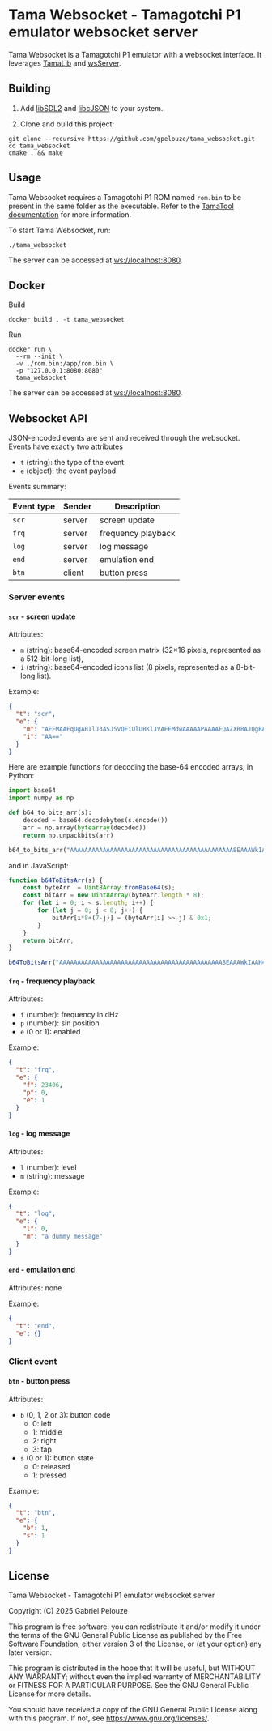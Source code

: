 # Tama Websocket - Tamagotchi P1 emulator websocket server

Tama Websocket is a Tamagotchi P1 emulator with a websocket interface. It leverages [TamaLib](https://github.com/jcrona/tamalib/) and [wsServer](https://github.com/Theldus/wsServer).

## Building

1. Add [libSDL2](https://wiki.libsdl.org/SDL2/Installation) and [libcJSON](https://github.com/DaveGamble/cJSON) to your system.

2. Clone and build this project:

```shell
git clone --recursive https://github.com/gpelouze/tama_websocket.git
cd tama_websocket
cmake . && make
```

## Usage

Tama Websocket requires a Tamagotchi P1 ROM named `rom.bin` to be present in the same folder as the executable. Refer to the [TamaTool documentation](https://github.com/jcrona/tamatool/blob/master/README.md#usage) for more information.

To start Tama Websocket, run:

```shell
./tama_websocket
```

The server can be accessed at <ws://localhost:8080>.

## Docker

Build

```shell
docker build . -t tama_websocket
```

Run

```shell
docker run \
  --rm --init \
  -v ./rom.bin:/app/rom.bin \
  -p "127.0.0.1:8080:8080"
  tama_websocket
```

The server can be accessed at <ws://localhost:8080>.

## Websocket API

JSON-encoded events are sent and received through the websocket. Events have exactly two attributes

- `t` (string): the type of the event
- `e` (object): the event payload

Events summary:

| Event type | Sender | Description        |
|------------|--------|--------------------|
| `scr`      | server | screen update      |
| `frq`      | server | frequency playback |
| `log`      | server | log message        |
| `end`      | server | emulation end      |
| `btn`      | client | button press       |

### Server events

#### `scr` - screen update

Attributes:

- `m` (string): base64-encoded screen matrix (32×16 pixels, represented as a 512-bit-long list),
- `i` (string): base64-encoded icons list (8 pixels, represented as a 8-bit-long list).

Example:

```json
{
  "t": "scr",
  "e": {
    "m": "AEEMAAEqUgABIlJ3ASJSVQEiUlUBKlJVAEEMdwAAAAAPAAAAEQAZXB8AJQgRACEIAAAZSBsABQgVACUIFQAZSA==",
    "i": "AA=="
  }
}
```

Here are example functions for decoding the base-64 encoded arrays, in Python:

```Python
import base64
import numpy as np

def b64_to_bits_arr(s):
    decoded = base64.decodebytes(s.encode())
    arr = np.array(bytearray(decoded))
    return np.unpackbits(arr)

b64_to_bits_arr("AAAAAAAAAAAAAAAAAAAAAAAAAAAAAAAAAAAAAAAAAAAAA8EAAAWkIAAH4YAABmpAAAZiUAADwYAAAAQgAAAAgA==")
```

and in JavaScript:

```javascript
function b64ToBitsArr(s) {
    const byteArr  = Uint8Array.fromBase64(s);
    const bitArr = new Uint8Array(byteArr.length * 8);
    for (let i = 0; i < s.length; i++) {
        for (let j = 0; j < 8; j++) {
            bitArr[i*8+(7-j)] = (byteArr[i] >> j) & 0x1;
        }
    }
    return bitArr;
}

b64ToBitsArr("AAAAAAAAAAAAAAAAAAAAAAAAAAAAAAAAAAAAAAAAAAAAA8EAAAWkIAAH4YAABmpAAAZiUAADwYAAAAQgAAAAgA==")
```

#### `frq` - frequency playback

Attributes:

- `f` (number): frequency in dHz
- `p` (number): sin position
- `e` (0 or 1): enabled

Example:

```json
{
  "t": "frq",
  "e": {
    "f": 23406,
    "p": 0,
    "e": 1
  }
}
```

#### `log` - log message

Attributes:

- `l` (number): level
- `m` (string): message

Example:

```json
{
  "t": "log",
  "e": {
    "l": 0,
    "m": "a dummy message"
  }
}
```

#### `end` - emulation end

Attributes: none

Example:

```json
{
  "t": "end",
  "e": {}
}
```

### Client event

#### `btn` - button press

Attributes:

- `b` (0, 1, 2 or 3): button code
  - 0: left
  - 1: middle
  - 2: right
  - 3: tap
- `s` (0 or 1): button state
  - 0: released
  - 1: pressed

Example:
```json
{
  "t": "btn",
  "e": {
    "b": 1,
    "s": 1
  }
}
```

## License

Tama Websocket - Tamagotchi P1 emulator websocket server

Copyright (C) 2025 Gabriel Pelouze

This program is free software: you can redistribute it and/or modify
it under the terms of the GNU General Public License as published by
the Free Software Foundation, either version 3 of the License, or
(at your option) any later version.

This program is distributed in the hope that it will be useful,
but WITHOUT ANY WARRANTY; without even the implied warranty of
MERCHANTABILITY or FITNESS FOR A PARTICULAR PURPOSE.  See the
GNU General Public License for more details.

You should have received a copy of the GNU General Public License
along with this program.  If not, see <https://www.gnu.org/licenses/>.
